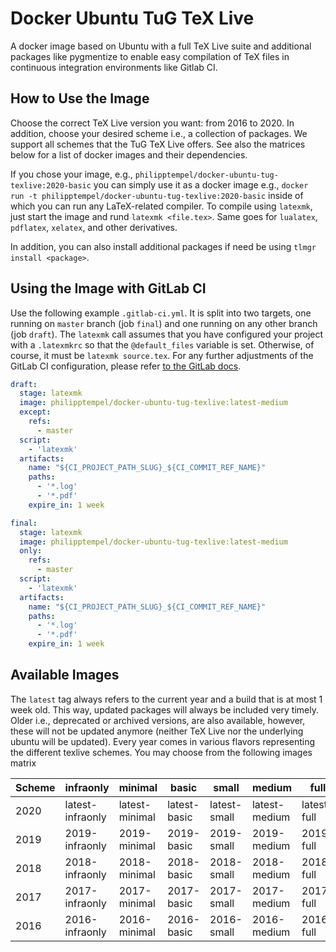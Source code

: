 # Docker Ubuntu TuG TeX Live

A docker image based on Ubuntu with a full TeX Live suite and additional packages like pygmentize to enable easy compilation of TeX files in continuous integration environments like Gitlab CI.

## How to Use the Image

Choose the correct TeX Live version you want: from 2016 to 2020.
In addition, choose your desired scheme i.e., a collection of packages.
We support all schemes that the TuG TeX Live offers.
See also the matrices below for a list of docker images and their dependencies.

If you chose your image, e.g., `philipptempel/docker-ubuntu-tug-texlive:2020-basic` you can simply use it as a docker image e.g., `docker run -t philipptempel/docker-ubuntu-tug-texlive:2020-basic` inside of which you can run any LaTeX-related compiler.
To compile using `latexmk`, just start the image and rund `latexmk <file.tex>`.
Same goes for `lualatex`, `pdflatex`, `xelatex`, and other derivatives.

In addition, you can also install additional packages if need be using `tlmgr install <package>`.



## Using the Image with GitLab CI

Use the following example `.gitlab-ci.yml`.
It is split into two targets, one running on `master` branch (job `final`) and one running on any other branch (job `draft`).
The `latexmk` call assumes that you have configured your project with a `.latexmkrc` so that the `@default_files` variable is set.
Otherwise, of course, it must be `latexmk source.tex`.
For any further adjustments of the GitLab CI configuration, please refer [to the GitLab docs](https://docs.gitlab.com/ee/ci/yaml/).

```yaml
draft:
  stage: latexmk
  image: philipptempel/docker-ubuntu-tug-texlive:latest-medium
  except:
    refs:
      - master
  script:
    - 'latexmk'
  artifacts:
    name: "${CI_PROJECT_PATH_SLUG}_${CI_COMMIT_REF_NAME}"
    paths:
      - '*.log'
      - '*.pdf'
    expire_in: 1 week

final:
  stage: latexmk
  image: philipptempel/docker-ubuntu-tug-texlive:latest-medium
  only:
    refs:
      - master
  script:
    - 'latexmk'
  artifacts:
    name: "${CI_PROJECT_PATH_SLUG}_${CI_COMMIT_REF_NAME}"
    paths:
      - '*.log'
      - '*.pdf'
    expire_in: 1 week
```


## Available Images

The `latest` tag always refers to the current year and a build that is at most 1 week old.
This way, updated packages will always be included very timely.
Older i.e., deprecated or archived versions, are also available, however, these will not be updated anymore (neither TeX Live nor the underlying ubuntu will be updated).
Every year comes in various flavors representing the different texlive schemes.
You may choose from the following images matrix

| Scheme | infraonly        | minimal        | basic        | small        | medium        | full        |
| ------ | ---------------- | -------------- | ------------ | ------------ | ------------- | ----------- |
| 2020   | latest-infraonly | latest-minimal | latest-basic | latest-small | latest-medium | latest-full |
| 2019   | 2019-infraonly   | 2019-minimal   | 2019-basic   | 2019-small   | 2019-medium   | 2019-full   |
| 2018   | 2018-infraonly   | 2018-minimal   | 2018-basic   | 2018-small   | 2018-medium   | 2018-full   |
| 2017   | 2017-infraonly   | 2017-minimal   | 2017-basic   | 2017-small   | 2017-medium   | 2017-full   |
| 2016   | 2016-infraonly   | 2016-minimal   | 2016-basic   | 2016-small   | 2016-medium   | 2016-full   |


